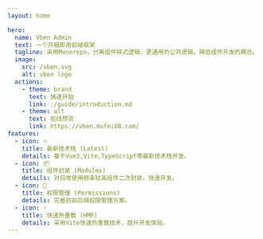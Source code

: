```yaml
---
layout: home

hero:
  name: Vben Admin
  text: 一个开箱即用前端框架
  tagline: 采用Monorepo，分离组件样式逻辑，更通用的公共逻辑，降低组件开发的耦合。
  image:
    src: /vben.svg
    alt: vben logo
  actions:
    - theme: brand
      text: 快速开始
      link: ./guide/introduction.md
    - theme: alt
      text: 在线预览
      link: https://vben.mufei88.com/
features:
  - icon: 🔥
    title: 最新技术栈 (Latest)
    details: 基于Vue3,Vite,TypeScript等最新技术栈开发。
  - icon: 📦
    title: 组件封装 (Modules)
    details: 对日常使用频率较高组件二次封装，快速开发。
  - icon: 🔑
    title: 权限管理 (Permissions)
    details: 完善的前后端权限管理方案。
  - icon: ⚡
    title: 快速热重载 (HMR)
    details: 采用Vite快速热重载技术，提升开发体验。
---
```


<style module>
  :root {
    --vp-home-hero-name-color: transparent;
    --vp-home-hero-name-background: -webkit-linear-gradient(120deg, #3dffec, #ae47fc);
  }
</style>